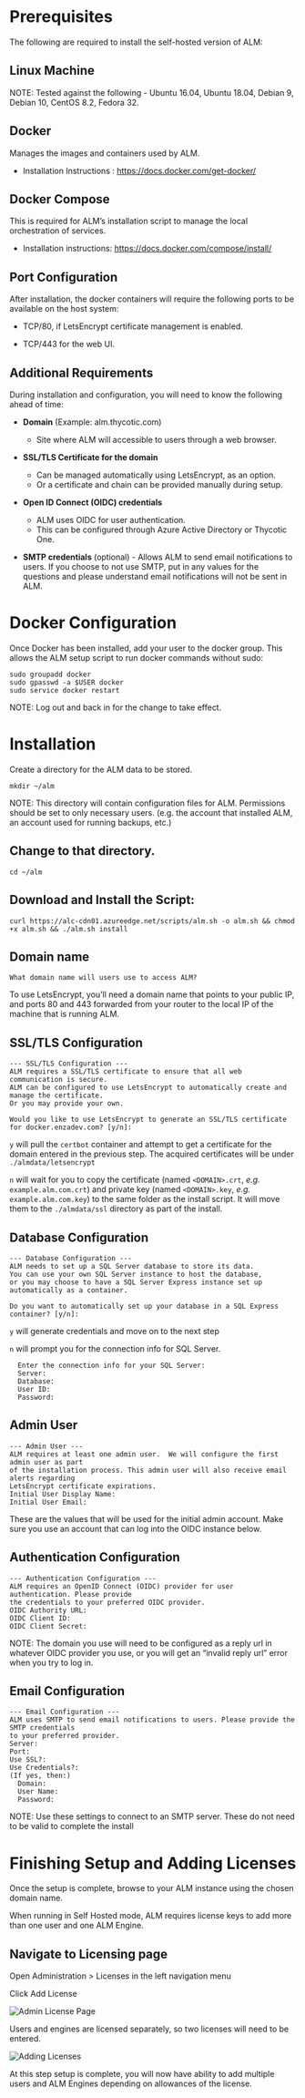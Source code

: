 [title]: # (Self-Hosted Account Lifecycle Manager)
[tags]: # (Account Lifecycle Manager,ALM,Active Directory,on-premise,on-prem,self hosted)
[priority]: # (104)


# Prerequisites

The following are required to install the self-hosted version of ALM:

## Linux Machine

NOTE: Tested against the following - Ubuntu 16.04, Ubuntu 18.04, Debian 9, Debian 10, CentOS 8.2, Fedora 32.

## Docker 

Manages the images and containers used by ALM.

* Installation Instructions : https://docs.docker.com/get-docker/

## Docker Compose 

This is required for ALM’s installation script to manage the local orchestration of services.

* Installation instructions: https://docs.docker.com/compose/install/

## Port Configuration

After installation, the docker containers will require the following ports to be available on the host system:

* TCP/80, if LetsEncrypt certificate management is enabled.

* TCP/443 for the web UI.

## Additional Requirements

During installation and configuration, you will need to know the following ahead of time:

* **Domain** (Example: alm.thycotic.com)
  * Site where ALM will accessible to users through a web browser.
* **SSL/TLS Certificate for the domain** 
  * Can be managed automatically using LetsEncrypt, as an option.
  * Or a certificate and chain can be provided manually during setup.
* **Open ID Connect (OIDC) credentials**
  * ALM uses OIDC for user authentication.
  * This can be configured through Azure Active Directory or Thycotic One.

* **SMTP credentials** (optional) - Allows ALM to send email notifications to users.  If you choose to not use SMTP, put in any values for the questions and please understand email notifications will not be sent in ALM.


# Docker Configuration

Once Docker has been installed, add your user to the docker group. This allows the ALM setup script to run docker commands without sudo:

```
sudo groupadd docker
sudo gpasswd -a $USER docker
sudo service docker restart
```
NOTE: Log out and back in for the change to take effect.

# Installation

Create a directory for the ALM data to be stored.
```
mkdir ~/alm
```
NOTE: This directory will contain configuration files for ALM.  Permissions should be set to only necessary users. (e.g. the account that installed ALM, an account used for running backups, etc.)

## Change to that directory.

```
cd ~/alm
```

## Download and Install the Script:

```
curl https://alc-cdn01.azureedge.net/scripts/alm.sh -o alm.sh && chmod +x alm.sh && ./alm.sh install
```

## Domain name

```
What domain name will users use to access ALM?
```

To use LetsEncrypt, you’ll need a domain name that points to your public IP, and ports 80 and 443 forwarded from your router to the local IP of the machine that is running ALM.

## SSL/TLS Configuration 

```
--- SSL/TLS Configuration ---
ALM requires a SSL/TLS certificate to ensure that all web communication is secure.
ALM can be configured to use LetsEncrypt to automatically create and manage the certificate.
Or you may provide your own.

Would you like to use LetsEncrypt to generate an SSL/TLS certificate for docker.enzadev.com? [y/n]:
```
```y``` will pull the ```certbot``` container and attempt to get a certificate for the domain entered in the previous step.  The acquired certificates will be under ```./almdata/letsencrypt```

```n``` will wait for you to copy the certificate (named ```<DOMAIN>.crt```, *e.g.* ```example.alm.com.crt```) and private key (named ```<DOMAIN>.key```, *e.g.* ```example.alm.com.key```) to the same folder as the install script.  It will move them to the ```./almdata/ssl``` directory as part of the install.  

## Database Configuration

```
--- Database Configuration ---
ALM needs to set up a SQL Server database to store its data.
You can use your own SQL Server instance to host the database, 
or you may choose to have a SQL Server Express instance set up automatically as a container.

Do you want to automatically set up your database in a SQL Express container? [y/n]:
``` 
```y``` will generate credentials and move on to the next step

```n``` will prompt you for the connection info for SQL Server.  
```
  Enter the connection info for your SQL Server:
  Server:
  Database:
  User ID:
  Password:
```
## Admin User
```
--- Admin User ---
ALM requires at least one admin user.  We will configure the first admin user as part
of the installation process. This admin user will also receive email alerts regarding
LetsEncrypt certificate expirations.
Initial User Display Name: 
Initial User Email:
``` 
These are the values that will be used for the initial admin account.  Make sure you use an account that can log into the OIDC instance below.

## Authentication Configuration
```
--- Authentication Configuration ---
ALM requires an OpenID Connect (OIDC) provider for user authentication. Please provide
the credentials to your preferred OIDC provider.
OIDC Authority URL: 
OIDC Client ID: 
OIDC Client Secret: 
```
NOTE: The domain you use will need to be configured as a reply url in whatever OIDC provider you use, or you will get an “invalid reply url” error when you try to log in.

## Email Configuration
```
--- Email Configuration ---
ALM uses SMTP to send email notifications to users. Please provide the SMTP credentials
to your preferred provider.
Server: 
Port: 
Use SSL?:
Use Credentials?:
(If yes, then:)
  Domain:
  User Name:
  Password:
```
NOTE: Use these settings to connect to an SMTP server. These do not need to be valid to complete the install

# Finishing Setup and Adding Licenses

Once the setup is complete, browse to your ALM instance using the chosen domain name. 

When running in Self Hosted mode, ALM requires license keys to add more than one user and one ALM Engine. 

## Navigate to Licensing page

Open Administration > Licenses in the left navigation menu

Click Add License

![Admin License Page](images/addlicense.png)
 

Users and engines are licensed separately, so two licenses will need to be entered.

![Adding Licenses](images/addlicense2.png)

At this step setup is complete, you will now have ability to add multiple users and ALM Engines depending on allowances of the license. 